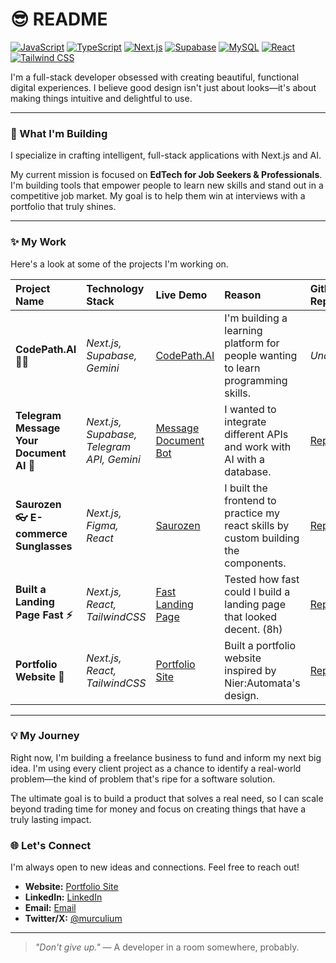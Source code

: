 # 😎 README

[![JavaScript](https://skillicons.dev/icons?i=js)](https://www.javascript.com) [![TypeScript](https://skillicons.dev/icons?i=ts)](https://www.typescriptlang.org) [![Next.js](https://skillicons.dev/icons?i=nextjs)](https://nextjs.org) [![Supabase](https://skillicons.dev/icons?i=supabase)](https://supabase.com) [![MySQL](https://skillicons.dev/icons?i=mysql)](https://www.mysql.com) [![React](https://skillicons.dev/icons?i=react)](https://react.dev) [![Tailwind CSS](https://skillicons.dev/icons?i=tailwindcss)](https://tailwindcss.com)
<br>

I'm a full-stack developer obsessed with creating beautiful, functional digital experiences. I believe good design isn't just about looks—it's about making things intuitive and delightful to use.

---

### 🚀 What I'm Building

I specialize in crafting intelligent, full-stack applications with Next.js and AI.

My current mission is focused on **EdTech for Job Seekers & Professionals**. I'm building tools that empower people to learn new skills and stand out in a competitive job market. My goal is to help them win at interviews with a portfolio that truly shines.

---

### ✨ My Work

Here's a look at some of the projects I'm working on.

| Project Name | Technology Stack | Live Demo | Reason | GitHub Repo |
| :--- | :--- | :--- | :--- | :--- |
| **CodePath.AI 👨‍💻** | _Next.js, Supabase, Gemini_ | [CodePath.AI](https://project-ai-courses.vercel.app/) | I'm building a learning platform for people wanting to learn programming skills. | _Unavailable_
| **Telegram Message Your Document AI 🤖** | _Next.js, Supabase, Telegram API, Gemini_ | [Message Document Bot](https://docbot-ai-five.vercel.app/) | I wanted to integrate different APIs and work with AI with a database. | [Repo](https://github.com/m-urculu/telegram-doc-bot)
| **Saurozen 👓 E-commerce Sunglasses** | _Next.js, Figma, React_ | [Saurozen](https://saurozen.vercel.app/) | I built the frontend to practice my react skills by custom building the components. | [Repo](https://github.com/m-urculu/saurozen-ecom?tab=readme-ov-file) 
| **Built a Landing Page Fast ⚡** | _Next.js, React, TailwindCSS_ | [Fast Landing Page](https://fastlandingpage-site.vercel.app/) | Tested how fast could I build a landing page that looked decent. (8h) | [Repo](https://github.com/m-urculu/fastlandingpage-site) 
| **Portfolio Website 💼** | _Next.js, React, TailwindCSS_ | [Portfolio Site](https://marcelo-portfolio-five.vercel.app/) | Built a portfolio website inspired by Nier:Automata's design. | [Repo](https://github.com/m-urculu/portfolio-site) 

---

### 💡 My Journey

Right now, I'm building a freelance business to fund and inform my next big idea. I'm using every client project as a chance to identify a real-world problem—the kind of problem that's ripe for a software solution.

The ultimate goal is to build a product that solves a real need, so I can scale beyond trading time for money and focus on creating things that have a truly lasting impact.

### 🌐 Let's Connect

I'm always open to new ideas and connections. Feel free to reach out!

- **Website:** [Portfolio Site](https://marcelo-portfolio-five.vercel.app/)
- **LinkedIn:** [LinkedIn](https://www.linkedin.com/in/marcelo-oliveira-1445b5222/)
- **Email:** [Email](mailto:mrcel@gmail.com)
- **Twitter/X:** [@murculium](https://x.com/murculium)

---

> *"Don't give up."*
> — A developer in a room somewhere, probably.
